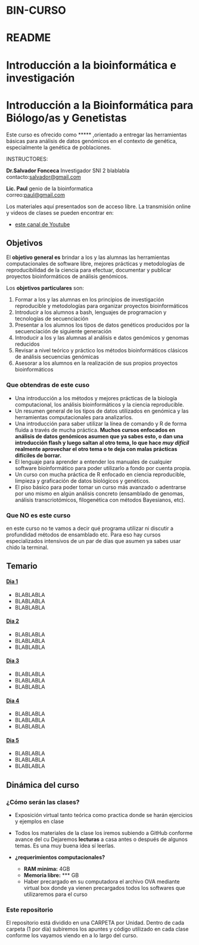 # BIN-CURSO

# README

# Introducción a la bioinformática e investigación 

# Introducción a la Bioinformática para Biólogo/as y Genetistas


Este curso es ofrecido como ***** ,orientado a entregar las herramientas básicas para análisis de datos genómicos en el contexto de genética, especialmente la genética de poblaciones.

INSTRUCTORES:

**Dr.Salvador Fonceca**
Investigador SNI 2 blablabla  
contacto:[salvador@gmail.com](correo)

**Lic. Paul**
genio de la bioinformatica  
correo:[paul@gmail.com](paul@gmail.com) 

Los materiales aquí presentados son de acceso libre. La transmisión online y videos de clases se pueden encontrar en:
*  [este canal de Youtube]()




## Objetivos

El **objetivo general es** brindar a los y las alumnas las herramientas computacionales de software libre, mejores prácticas y metodologías de reproducibilidad de la ciencia para efectuar, documentar y publicar proyectos bioinformáticos de análisis genómicos.

Los **objetivos particulares** son:

1.	Formar a los y las alumnas en los principios de investigación reproducible y metodologías para organizar proyectos bioinformáticos
2.	Introducir a los alumnos a bash, lenguajes de programacion y tecnologías de secuenciación 
3.	Presentar a los alumnos los tipos de datos genéticos producidos por la secuenciación de siguiente generación
4.	Introducir a los y las alumnas al análisis e datos genómicos y genomas reducidos
5.	Revisar  a  nivel teórico y  práctico los  métodos  bioinformáticos  clásicos  de  análisis secuencias genómicas
6.	Asesorar a los alumnos en la realización de sus propios proyectos bioinformáticos


### Que obtendras de este cuso

* Una introducción a los métodos y mejores prácticas de la biología computacional, los análisis bioinformáticos y la ciencia reproducible.
* Un resumen general de los tipos de datos utilizados en genómica y las herramientas computacionales para analizarlos.
* Una introducción para saber utilizar la línea de comando y R de forma fluida a través de mucha práctica. **Muchos cursos enfocados en análisis de datos genómicos asumen que ya sabes esto, o dan una introducción flash y luego saltan al otro tema, lo que hace  _muy difícil_ realmente aprovechar el otro tema o te deja con malas prácticas difíciles de borrar.**
* El lenguaje para aprender a entender los manuales de cualquier software bioinformático para poder utilizarlo a fondo por cuenta propia.
* Un curso con mucha práctica de R enfocado en ciencia reproducible, limpieza y graficación de datos biológicos y genéticos.
* El piso básico para poder tomar un curso más avanzado o adentrarse por uno mismo en algún análisis concreto (ensamblado de genomas, análisis transcriotómicos, filogenética con métodos Bayesianos, etc).


### Que NO es este curso

 en este curso no te vamos a decir qué programa utilizar ni discutir a profundidad métodos de ensamblado etc. Para eso hay cursos especializados intensivos de un par de días que asumen ya sabes usar chido la terminal.


## Temario



#### [Dia 1](https://github.com/felipedjrg/BIN-CURSO/tree/master/DIA-1)

* BLABLABLA 
* BLABLABLA
* BLABLABLA

#### [Dia 2](https://github.com/felipedjrg/BIN-CURSO/tree/master/DIA-2)

* BLABLABLA 
* BLABLABLA
* BLABLABLA

#### [Dia 3](https://github.com/felipedjrg/BIN-CURSO/tree/master/DIA-3)

* BLABLABLA 
* BLABLABLA
* BLABLABLA

#### [Dia 4](https://github.com/felipedjrg/BIN-CURSO/tree/master/DIA-4)

* BLABLABLA 
* BLABLABLA
* BLABLABLA

#### [Dia 5](https://github.com/felipedjrg/BIN-CURSO/tree/master/DIA-5)

* BLABLABLA 
* BLABLABLA
* BLABLABLA

## Dinámica del curso

### ¿Cómo serán las clases?
* Exposición virtual tanto teórica como practica donde se harán ejercicios y ejemplos en clase
* Todos los materiales de la clase los iremos subiendo a GitHub conforme avance del cu Dejaremos **lecturas** a casa antes o después de algunos temas. Es una muy buena idea sí leerlas.

* **¿requerimientos computacionales?**
     
  -  **RAM minima:**      4GB
  -  **Memoria libre:**   *** GB
  -  Haber precargado en su computadora el archivo OVA mediante virtual box donde ya vienen precargados todos los softwares que utilizaremos para el curso 


### Este repositorio

El repositorio está dividido en una CARPETA por Unidad. Dentro de cada carpeta (1 por día) subiremos los apuntes y código utilizado en cada clase conforme los vayamos viendo en a lo largo del curso.






